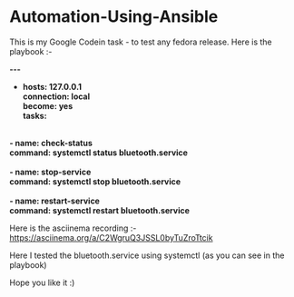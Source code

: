 # Automation-Using-Ansible

This is my Google Codein task - to test any fedora release. Here is the playbook :-


<b>---
- hosts: 127.0.0.1<br>
  connection: local<br>
  become: yes<br>
  tasks:<br>
<br>
  - name: check-status<br>
    command: systemctl status bluetooth.service<br>
<br>
  - name: stop-service<br>
    command: systemctl stop bluetooth.service<br>
<br>
  - name: restart-service<br>
    command: systemctl restart bluetooth.service<br>
</b>

Here is the asciinema recording :-
https://asciinema.org/a/C2WgruQ3JSSL0byTuZroTtcik

Here I tested the bluetooth.service using systemctl (as you can see in the playbook)
    
Hope you like it :)
